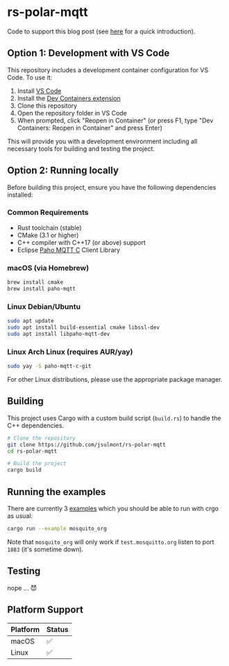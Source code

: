 # rs-polar-mqtt

Code to support this blog post (see [here](intro.md) for a quick introduction).

## Option 1: Development with VS Code

This repository includes a development container configuration for VS Code. To use it:

1. Install [VS Code](https://code.visualstudio.com/)
2. Install the [Dev Containers extension](https://marketplace.visualstudio.com/items?itemName=ms-vscode-remote.remote-containers)
3. Clone this repository
4. Open the repository folder in VS Code
5. When prompted, click "Reopen in Container" (or press F1, type "Dev Containers: Reopen in Container" and press Enter)

This will provide you with a development environment including all necessary tools for building and testing the project.

## Option 2: Running locally

Before building this project, ensure you have the following dependencies installed:

### Common Requirements
- Rust toolchain (stable)
- CMake (3.1 or higher)
- C++ compiler with C++17 (or above) support
- Eclipse [Paho MQTT C](https://github.com/eclipse-paho/paho.mqtt.c) Client Library

### macOS (via Homebrew)
```bash
brew install cmake
brew install paho-mqtt
```

### Linux Debian/Ubuntu
```bash
sudo apt update
sudo apt install build-essential cmake libssl-dev
sudo apt install libpaho-mqtt-dev
```

### Linux Arch Linux (requires AUR/yay)
```bash
sudo yay -S paho-mqtt-c-git
```

For other Linux distributions, please use the appropriate package manager.

## Building

This project uses Cargo with a custom build script (`build.rs`) to handle the C++ dependencies.

```bash
# Clone the repository
git clone https://github.com/jsulmont/rs-polar-mqtt
cd rs-polar-mqtt

# Build the project
cargo build
```

## Running the examples

There are currently 3 [examples](examples) which you should be able to run with crgo as usual:

```bash
cargo run --example mosquito_org

```
Note that `mosquito_org` will only work if `test.mosquitto.org` listen to port `1883` (it's sometime down).

## Testing

nope ... 😈



## Platform Support

| Platform | Status |
|----------|--------|
| macOS    | ✅     |
| Linux    | ✅     |



